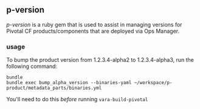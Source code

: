 ## p-version

*p-version* is a ruby gem that is used to assist in managing versions for Pivotal CF products/components that are deployed via Ops Manager.

### usage

To bump the product version from 1.2.3.4-alpha2 to 1.2.3.4-alpha3, run the following command:

```
bundle
bundle exec bump_alpha_version --binaries-yaml ~/workspace/p-product/metadata_parts/binaries.yml
```

You'll need to do this *before* running `vara-build-pivotal`
